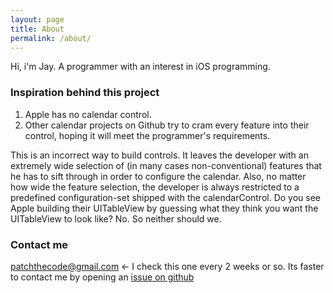 ```yaml
---
layout: page
title: About
permalink: /about/
---
```


Hi, i'm Jay. A programmer with an interest in iOS programming.

### Inspiration behind this project


1. Apple has no calendar control.
2. Other calendar projects on Github try to cram every feature into their control, hoping it will meet the programmer's requirements.

This is an incorrect way to build controls. It leaves the developer with an extremely wide selection of (in many cases non-conventional) features that he has to sift through in order to configure the calendar. Also, no matter how wide the feature selection, the developer is always restricted to a predefined configuration-set shipped with the calendarControl. Do you see Apple building their UITableView by guessing what they think you want the UITableView to look like? No. So neither should we. 


### Contact me

[patchthecode@gmail.com](mailto:patchthecode@gmail.com) <- I check this one every 2 weeks or so. Its faster to contact me by opening an [issue on github](https://github.com/patchthecode/JTAppleCalendar/issues/new)